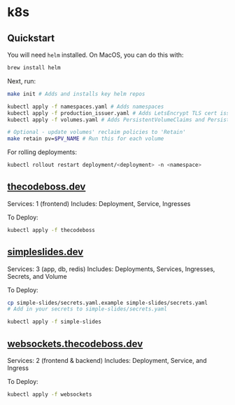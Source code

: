 # k8s

## Quickstart

You will need `helm` installed. On MacOS, you can do this with:

```bash
brew install helm
```

Next, run:
```bash
make init # Adds and installs key helm repos

kubectl apply -f namespaces.yaml # Adds namespaces
kubectl apply -f production_issuer.yaml # Adds LetsEncrypt TLS cert issuer
kubectl apply -f volumes.yaml # Adds PersistentVolumeClaims and PersistentVolumes

# Optional - update volumes' reclaim policies to 'Retain'
make retain pv=$PV_NAME # Run this for each volume
```

For rolling deployments:
```bash
kubectl rollout restart deployment/<deployment> -n <namespace>
```

## [thecodeboss.dev](https://thecodeboss.dev)

Services: 1 (frontend)
Includes: Deployment, Service, Ingresses

To Deploy:
```bash
kubectl apply -f thecodeboss
```

## [simpleslides.dev](https://simpleslides.dev)

Services: 3 (app, db, redis)
Includes: Deployments, Services, Ingresses, Secrets, and Volume

To Deploy:
```bash
cp simple-slides/secrets.yaml.example simple-slides/secrets.yaml
# Add in your secrets to simple-slides/secrets.yaml

kubectl apply -f simple-slides
```

## [websockets.thecodeboss.dev](https://websockets.thecodeboss.dev)

Services: 2 (frontend & backend)
Includes: Deployment, Service, and Ingress

To Deploy:
```bash
kubectl apply -f websockets
```
